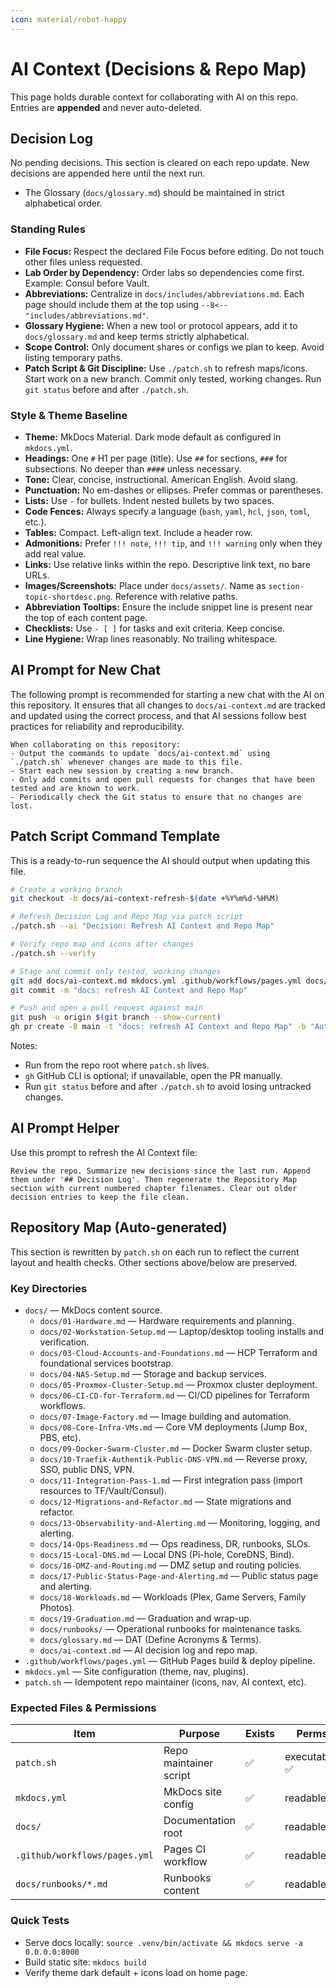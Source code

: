 ```yaml
---
icon: material/robot-happy
---
```

# AI Context (Decisions & Repo Map)

This page holds durable context for collaborating with AI on this repo. Entries are **appended** and never auto-deleted.

## Decision Log

No pending decisions. This section is cleared on each repo update. New decisions are appended here until the next run.

- The Glossary (`docs/glossary.md`) should be maintained in strict alphabetical order.

### Standing Rules

- **File Focus:** Respect the declared File Focus before editing. Do not touch other files unless requested.
- **Lab Order by Dependency:** Order labs so dependencies come first. Example: Consul before Vault.
- **Abbreviations:** Centralize in `docs/includes/abbreviations.md`. Each page should include them at the top using
  `--8<-- "includes/abbreviations.md"`.
- **Glossary Hygiene:** When a new tool or protocol appears, add it to `docs/glossary.md` and keep terms strictly alphabetical.
- **Scope Control:** Only document shares or configs we plan to keep. Avoid listing temporary paths.
- **Patch Script & Git Discipline:** Use `./patch.sh` to refresh maps/icons. Start work on a new branch. Commit only tested, working changes. Run `git status` before and after `./patch.sh`.

### Style & Theme Baseline

- **Theme:** MkDocs Material. Dark mode default as configured in `mkdocs.yml`.
- **Headings:** One `#` H1 per page (title). Use `##` for sections, `###` for subsections. No deeper than `####` unless necessary.
- **Tone:** Clear, concise, instructional. American English. Avoid slang.
- **Punctuation:** No em-dashes or ellipses. Prefer commas or parentheses.
- **Lists:** Use `-` for bullets. Indent nested bullets by two spaces.
- **Code Fences:** Always specify a language (`bash`, `yaml`, `hcl`, `json`, `toml`, etc.).
- **Tables:** Compact. Left-align text. Include a header row.
- **Admonitions:** Prefer `!!! note`, `!!! tip`, and `!!! warning` only when they add real value.
- **Links:** Use relative links within the repo. Descriptive link text, no bare URLs.
- **Images/Screenshots:** Place under `docs/assets/`. Name as `section-topic-shortdesc.png`. Reference with relative paths.
- **Abbreviation Tooltips:** Ensure the include snippet line is present near the top of each content page.
- **Checklists:** Use `- [ ]` for tasks and exit criteria. Keep concise.
- **Line Hygiene:** Wrap lines reasonably. No trailing whitespace.

## AI Prompt for New Chat

The following prompt is recommended for starting a new chat with the AI on this repository. It ensures that all changes to `docs/ai-context.md` are tracked and updated using the correct process, and that AI sessions follow best practices for reliability and reproducibility.

```text
When collaborating on this repository:
- Output the commands to update `docs/ai-context.md` using `./patch.sh` whenever changes are made to this file.
- Start each new session by creating a new branch.
- Only add commits and open pull requests for changes that have been tested and are known to work.
- Periodically check the Git status to ensure that no changes are lost.
```

## Patch Script Command Template

This is a ready-to-run sequence the AI should output when updating this file.

```bash
# Create a working branch
git checkout -b docs/ai-context-refresh-$(date +%Y%m%d-%H%M)

# Refresh Decision Log and Repo Map via patch script
./patch.sh --ai "Decision: Refresh AI Context and Repo Map"

# Verify repo map and icons after changes
./patch.sh --verify

# Stage and commit only tested, working changes
git add docs/ai-context.md mkdocs.yml .github/workflows/pages.yml docs/ || true
git commit -m "docs: refresh AI Context and Repo Map"

# Push and open a pull request against main
git push -u origin $(git branch --show-current)
gh pr create -B main -t "docs: refresh AI Context and Repo Map" -b "Automated update using patch.sh --verify"
```

Notes:
- Run from the repo root where `patch.sh` lives.
- `gh` GitHub CLI is optional; if unavailable, open the PR manually.
- Run `git status` before and after `./patch.sh` to avoid losing untracked changes.

## AI Prompt Helper

Use this prompt to refresh the AI Context file:

```
Review the repo. Summarize new decisions since the last run. Append them under '## Decision Log'. Then regenerate the Repository Map section with current numbered chapter filenames. Clear out older decision entries to keep the file clean.
```
<!-- BEGIN: REPO_MAP (auto-generated; do not edit by hand) -->

## Repository Map (Auto-generated)

This section is rewritten by `patch.sh` on each run to reflect the current layout and health checks. Other sections above/below are preserved.

### Key Directories
- `docs/` — MkDocs content source.
  - `docs/01-Hardware.md` — Hardware requirements and planning.
  - `docs/02-Workstation-Setup.md` — Laptop/desktop tooling installs and verification.
  - `docs/03-Cloud-Accounts-and-Foundations.md` — HCP Terraform and foundational services bootstrap.
  - `docs/04-NAS-Setup.md` — Storage and backup services.
  - `docs/05-Proxmox-Cluster-Setup.md` — Proxmox cluster deployment.
  - `docs/06-CI-CD-for-Terraform.md` — CI/CD pipelines for Terraform workflows.
  - `docs/07-Image-Factory.md` — Image building and automation.
  - `docs/08-Core-Infra-VMs.md` — Core VM deployments (Jump Box, PBS, etc).
  - `docs/09-Docker-Swarm-Cluster.md` — Docker Swarm cluster setup.
  - `docs/10-Traefik-Authentik-Public-DNS-VPN.md` — Reverse proxy, SSO, public DNS, VPN.
  - `docs/11-Integration-Pass-1.md` — First integration pass (import resources to TF/Vault/Consul).
  - `docs/12-Migrations-and-Refactor.md` — State migrations and refactor.
  - `docs/13-Observability-and-Alerting.md` — Monitoring, logging, and alerting.
  - `docs/14-Ops-Readiness.md` — Ops readiness, DR, runbooks, SLOs.
  - `docs/15-Local-DNS.md` — Local DNS (Pi-hole, CoreDNS, Bind).
  - `docs/16-DMZ-and-Routing.md` — DMZ setup and routing policies.
  - `docs/17-Public-Status-Page-and-Alerting.md` — Public status page and alerting.
  - `docs/18-Workloads.md` — Workloads (Plex, Game Servers, Family Photos).
  - `docs/19-Graduation.md` — Graduation and wrap-up.
  - `docs/runbooks/` — Operational runbooks for maintenance tasks.
  - `docs/glossary.md` — DAT (Define Acronyms & Terms).
  - `docs/ai-context.md` — AI decision log and repo map.
- `.github/workflows/pages.yml` — GitHub Pages build & deploy pipeline.
- `mkdocs.yml` — Site configuration (theme, nav, plugins).
- `patch.sh` — Idempotent repo maintainer (icons, nav, AI context, etc).

### Expected Files & Permissions
| Item | Purpose | Exists | Perms |
|---|---|---|---|
| `patch.sh` | Repo maintainer script | ✅ | executable: ✅ |
| `mkdocs.yml` | MkDocs site config | ✅ | readable |
| `docs/` | Documentation root | ✅ | readable |
| `.github/workflows/pages.yml` | Pages CI workflow | ✅ | readable |
| `docs/runbooks/*.md` | Runbooks content | ✅ | readable |

### Quick Tests
- Serve docs locally: `source .venv/bin/activate && mkdocs serve -a 0.0.0.0:8000`
- Build static site: `mkdocs build`
- Verify theme dark default + icons load on home page.

<!-- END: REPO_MAP -->
